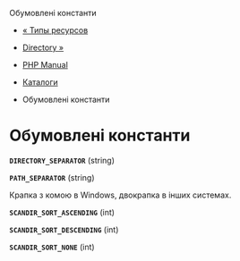 Обумовлені константи

-   [« Типы ресурсов](dir.resources.html)
    
-   [Directory »](class.directory.html)
    
-   [PHP Manual](index.html)
    
-   [Каталоги](book.dir.html)
    
-   Обумовлені константи
    

# Обумовлені константи

**`DIRECTORY_SEPARATOR`** (string)

**`PATH_SEPARATOR`** (string)

Крапка з комою в Windows, двокрапка в інших системах.

**`SCANDIR_SORT_ASCENDING`** (int)

**`SCANDIR_SORT_DESCENDING`** (int)

**`SCANDIR_SORT_NONE`** (int)